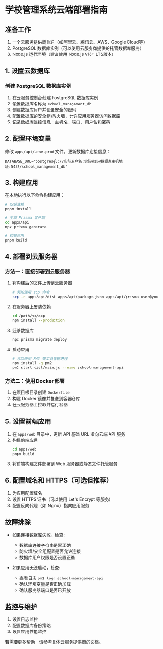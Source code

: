 # 学校管理系统云端部署指南

## 准备工作

1. 一个云服务提供商账户（如阿里云、腾讯云、AWS、Google Cloud等）
2. PostgreSQL 数据库实例（可以使用云服务商提供的托管数据库服务）
3. Node.js 运行环境（建议使用 Node.js v18+ LTS版本）

## 1. 设置云数据库

### 创建 PostgreSQL 数据库实例

1. 在云服务控制台创建 PostgreSQL 数据库实例
2. 设置数据库名称为 `school_management_db`
3. 创建数据库用户并设置安全的密码
4. 配置数据库的安全组/防火墙，允许应用服务器访问数据库
5. 记录数据库连接信息：主机名、端口、用户名和密码

## 2. 配置环境变量

修改 `apps/api/.env.prod` 文件，更新数据库连接信息：

```
DATABASE_URL="postgresql://实际用户名:实际密码@数据库主机地址:5432/school_management_db"
```

## 3. 构建应用

在本地执行以下命令构建应用：

```bash
# 安装依赖
pnpm install

# 生成 Prisma 客户端
cd apps/api
npx prisma generate

# 构建应用
pnpm build
```

## 4. 部署到云服务器

### 方法一：直接部署到云服务器

1. 将构建后的文件上传到云服务器
   ```bash
   # 例如使用 scp 命令
   scp -r apps/api/dist apps/api/package.json apps/api/prisma user@your-server-ip:/path/to/app
   ```

2. 在服务器上安装依赖
   ```bash
   cd /path/to/app
   npm install --production
   ```

3. 迁移数据库
   ```bash
   npx prisma migrate deploy
   ```

4. 启动应用
   ```bash
   # 可以使用 PM2 等工具管理进程
   npm install -g pm2
   pm2 start dist/main.js --name school-management-api
   ```

### 方法二：使用 Docker 部署

1. 在项目根目录创建 `Dockerfile`
2. 构建 Docker 镜像并推送到容器仓库
3. 在云服务器上拉取并运行容器

## 5. 设置前端应用

1. 在 `apps/web` 目录中，更新 API 基础 URL 指向云端 API 服务
2. 构建前端应用
   ```bash
   cd apps/web
   pnpm build
   ```
3. 将前端构建文件部署到 Web 服务器或静态文件托管服务

## 6. 配置域名和 HTTPS（可选但推荐）

1. 为应用配置域名
2. 设置 HTTPS 证书（可以使用 Let's Encrypt 等服务）
3. 配置反向代理（如 Nginx）指向应用服务

## 故障排除

- 如果连接数据库失败，检查:
  - 数据库连接字符串是否正确
  - 防火墙/安全组配置是否允许连接
  - 数据库用户权限是否设置正确

- 如果应用无法启动，检查:
  - 查看日志 `pm2 logs school-management-api`
  - 确认环境变量是否正确加载
  - 确认服务器端口是否已开放

## 监控与维护

1. 设置日志监控
2. 配置数据库备份策略
3. 设置应用性能监控

若需要更多帮助，请参考具体云服务提供商的文档。 